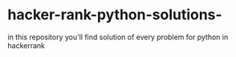 # hacker-rank-python-solutions-
in this repository you'll find solution of every problem for python in  hackerrank
